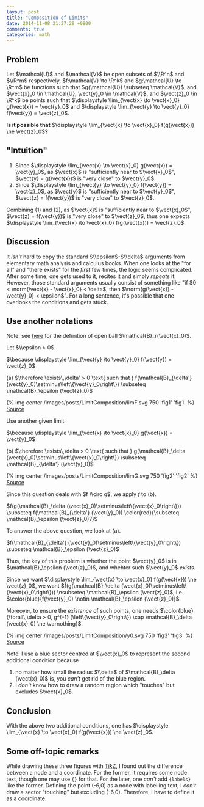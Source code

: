 ```yaml
---
layout: post
title: "Composition of Limits"
date: 2014-11-08 21:27:29 +0800
comments: true
categories: math
---
```


Problem
---

Let $\\mathcal\{U}$ and $\\mathcal\{V}$ be open subsets of $\\R^n$ and
$\\R^m$ respectively, $f:\\mathcal\{V} \\to \\R^k$ and
$g:\\mathcal\{U} \\to \\R^m$ be functions such that $g(\\mathcal\{U})
\\subseteq \\mathcal\{V}$, and $\\vect\{x}\_0 \\in \\mathcal\{U},
\\vect\{y}\_0 \\in \\mathcal\{V}$, and $\\vect\{z}\_0 \\in \\R^k$ be
points such that $\\displaystyle \\lim\_\{\\vect\{x} \\to
\\vect\{x}\_0} g(\\vect\{x}) = \\vect\{y}\_0$ and $\\displaystyle
\\lim\_\{\\vect\{y} \\to \\vect\{y}\_0} f(\\vect\{y}) =
\\vect\{z}\_0$.

**Is it possible that** $\\displaystyle \\lim\_\{\\vect\{x} \\to
\\vect\{x}\_0} f(g(\\vect\{x})) \\ne \\vect\{z}\_0$**?**

<!-- more -->

\"Intuition\"
---

1.  Since $\\displaystyle \\lim\_\{\\vect\{x} \\to \\vect\{x}\_0}
    g(\\vect\{x}) = \\vect\{y}\_0$, as $\\vect\{x}$ is \"sufficiently
    near to $\\vect\{x}\_0$\", $\\vect\{y} = g(\\vect\{x})$ is \"very
    close\" to $\\vect\{y}\_0$.
2.  Since $\\displaystyle \\lim\_\{\\vect\{y} \\to \\vect\{y}\_0}
    f(\\vect\{y}) = \\vect\{z}\_0$, as $\\vect\{y}$ is \"sufficiently
    near to $\\vect\{y}\_0$\", $\\vect\{z} = f(\\vect\{y})$ is \"very
    close\" to $\\vect\{z}\_0$.

Combining (1) and (2), as $\\vect\{x}$ is \"sufficiently near to
$\\vect\{x}\_0$\", $\\vect\{z} = f(\\vect\{y})$ is \"very close\" to
$\\vect\{z}\_0$, thus one expects $\\displaystyle \\lim\_\{\\vect\{x}
\\to \\vect\{x}\_0} f(g(\\vect\{x})) = \\vect\{z}\_0$.

Discussion
---

It *isn\'t* hard to copy the standard $\\epsilon$-$\\delta$ arguments
from elementary math analysis and calculus books. When one looks at
the \"for all\" and \"there exists\" for the *first* few times, the
logic seems complicated. After some time, one gets used to it, recites
it and simply *repeats* it. However, those standard arguments usually
consist of something like \"if $0 < \\norm\{\\vect\{x} -
\\vect\{x}\_0} < \\delta$, then $\\norm\{g(\\vect\{x}) -
\\vect\{y}\_0} < \\epsilon$\".  For a long sentence, it\'s possible
that one overlooks the conditions and gets stuck.

Use another notations
---

Note: see [here][pp] for the definition of open ball
$\\mathcal\{B}\_r(\\vect\{x}\_0)$.

Let $\\epsilon > 0$.

$\\because \\displaystyle \\lim\_\{\\vect\{y} \\to \\vect\{y}\_0}
f(\\vect\{y}) = \\vect\{z}\_0$

(a) $\\therefore \\exists\\,\\delta\' > 0 \\text\{ such that }
f(\\mathcal\{B}\_\{\\delta\'}
(\\vect\{y}\_0)\\setminus\\left\\\{\\vect\{y}\_0\\right\\}) \\subseteq
\\mathcal\{B}\_\\epsilon (\\vect\{z}\_0)$

{% img center /images/posts/LimitComposition/limF.svg 750 'fig1' 'fig1' %}
[Source](/downloads/code/LimitComposition/limF.tex)

Use another given limit.

$\\because \\displaystyle \\lim\_\{\\vect\{x} \\to \\vect\{x}\_0}
g(\\vect\{x}) = \\vect\{y}\_0$

(b) $\\therefore \\exists\\,\\delta > 0 \\text\{ such that }
g(\\mathcal\{B}\_\\delta
(\\vect\{x}\_0)\\setminus\\left\\\{\\vect\{x}\_0\\right\\}) \\subseteq
\\mathcal\{B}\_\{\\delta\'} (\\vect\{y}\_0)$

{% img center /images/posts/LimitComposition/limG.svg 750 'fig2' 'fig2' %}
[Source](/downloads/code/LimitComposition/limG.tex)

Since this question deals with $f \\circ g$, we apply $f$ to (b).

$f(g(\\mathcal\{B}\_\\delta
(\\vect\{x}\_0)\\setminus\\left\\\{\\vect\{x}\_0\\right\\}))
\\subseteq f(\\mathcal\{B}\_\{\\delta\'} (\\vect\{y}\_0))
\\color\{red}\{\\subseteq \\mathcal\{B}\_\\epsilon (\\vect\{z}\_0)?}$

To answer the above <span class="grp1">question</span>, we look at
(a).

$f(\\mathcal\{B}\_\{\\delta\'}
(\\vect\{y}\_0)\\setminus\\left\\\{\\vect\{y}\_0\\right\\}) \\subseteq
\\mathcal\{B}\_\\epsilon (\\vect\{z}\_0)$

Thus, the key of this problem is whether the point $\\vect\{y}\_0$ is
in $\\mathcal\{B}\_\\epsilon (\\vect\{z}\_0)$, and whehter such
$\\vect\{y}\_0$ *exists*.

Since we want $\\displaystyle \\lim\_\{\\vect\{x} \\to \\vect\{x}\_0}
f(g(\\vect\{x})) \\ne \\vect\{z}\_0$, we want
$f(g(\\mathcal\{B}\_\\delta
(\\vect\{x}\_0)\\setminus\\left\\\{\\vect\{x}\_0\\right\\}))
\\nsubseteq \\mathcal\{B}\_\\epsilon (\\vect\{z}\_0)$, i.e.
$\\color\{blue}\{f(\\vect\{y}\_0) \\notin \\mathcal\{B}\_\\epsilon
(\\vect\{z}\_0)}$.

Moreover, to ensure the *existence* of such points, one needs
$\\color\{blue}\{\\forall\\,\\delta > 0, g^\{-1}
(\\left\\\{\\vect\{y}\_0\\right\\}) \\cap \\mathcal\{B}\_\\delta
(\\vect\{x}\_0) \\ne \\varnothing}$.

{% img center /images/posts/LimitComposition/y0.svg 750 'fig3' 'fig3' %}
[Source](/downloads/code/LimitComposition/y0.tex)

Note: I use a <span class="grp2">blue sector</span> centred at
$\\vect\{x}\_0$ to represent the <span class="grp2">second additional
condition</span> because

1. no matter how small the radius $\\delta$ of $\\mathcal\{B}\_\\delta
(\\vect\{x}\_0)$ is, you *can't* get rid of the <span
class="grp2">blue region</span>.
2. I *don't* know how to draw a random region which "touches" but
excludes $\\vect\{x}\_0$.

Conclusion
---

With the above <span class="grp2">two additional conditions</span>,
one has $\\displaystyle \\lim\_\{\\vect\{x} \\to \\vect\{x}\_0}
f(g(\\vect\{x})) \\ne \\vect\{z}\_0$.

Some off-topic remarks
---

While drawing these three figures with [Ti*k*Z], I found out the
difference between a node and a coordinate.  For the former, it
requires some node text, though one may use `{}` for that.  For the
later, one *can't* add `{labels}` like the former.  Defining the point
(-6,0) as a node with labelling text, I *can't* draw a sector
"touching" but excluding (-6,0).  Therefore, I have to define it as a
coordinate.

[pp]: /blog/2014/06/18/definition-of-content-0-sets/#some-basic-definitions "Definition of Content 0 Sets"
[Ti*k*Z]: http://www.texample.net/tikz/
